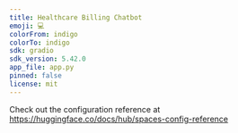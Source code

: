 ```yaml
---
title: Healthcare Billing Chatbot
emoji: 💻
colorFrom: indigo
colorTo: indigo
sdk: gradio
sdk_version: 5.42.0
app_file: app.py
pinned: false
license: mit
---
```


Check out the configuration reference at https://huggingface.co/docs/hub/spaces-config-reference
